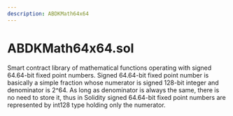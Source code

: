 ```yaml
---
description: ABDKMath64x64
---
```


# ABDKMath64x64.sol

Smart contract library of mathematical functions operating with signed 64.64-bit fixed point numbers.  Signed 64.64-bit fixed point number is basically a simple fraction whose numerator is signed 128-bit integer and denominator is 2^64.  As long as denominator is always the same, there is no need to store it, thus in Solidity signed 64.64-bit fixed point numbers are represented by int128 type holding only the numerator.





